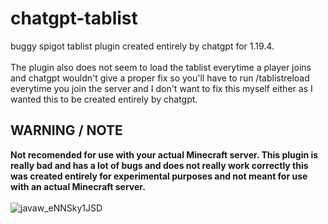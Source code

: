 # chatgpt-tablist
buggy spigot tablist plugin created entirely by chatgpt for 1.19.4. <br>
<br>
The plugin also does not seem to load the tablist everytime a player joins and chatgpt wouldn't give a proper fix so you'll have to run /tablistreload everytime you join the server and I don't want to fix this myself either as I wanted this to be created entirely by chatgpt.
<br>
## WARNING / NOTE
**Not recomended for use with your actual Minecraft server. This plugin is really bad and has a lot of bugs and does not really work correctly this was created entirely for experimental purposes and not meant for use with an actual Minecraft server.**
<br>
<br>
![javaw_eNNSky1JSD](https://user-images.githubusercontent.com/41395196/235812514-fbd12873-a828-4105-b9a6-db89d3ec9ed9.png)
